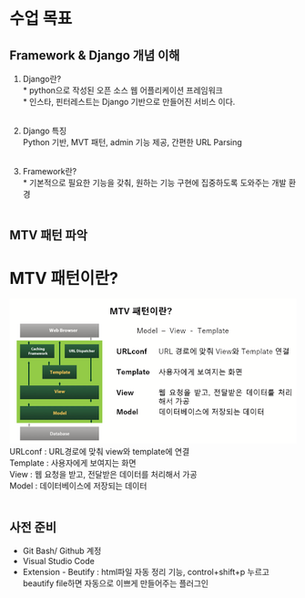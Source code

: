 # 수업 목표
## Framework & Django 개념 이해
1. Django란? <br> 
<tab> * python으로 작성된 오픈 소스 웹 어플리케이션 프레임워크<br>
<tab> * 인스타, 핀터레스트는 Django 기반으로 만들어진 서비스 이다.<br><br>

2. Django 특징 <br>
<tab> Python 기반, MVT 패턴, admin 기능 제공, 간편한 URL Parsing<br><br>

3. Framework란?<br>
<tab> * 기본적으로 필요한 기능을 갖춰, 원하는 기능 구현에 집중하도록 도와주는 개발 환경<br><br>


## MTV 패턴 파악
# MTV 패턴이란? 
![](img/01.png)<br>
URLconf : URL경로에 맞춰 view와 template에 연결<br>
Template : 사용자에게 보여지는 화면<br>
View : 웹 요청을 받고, 전달받은 데이터를 처리해서 가공<br>
Model : 데이터베이스에 저장되는 데이터<br><br>

## 사전 준비
- Git Bash/ Github 계정
- Visual Studio Code
- Extension - Beutify : html파일 자동 정리 기능, control+shift+p 누르고 beautify file하면 자동으로 이쁘게 만들어주는 플러그인  
